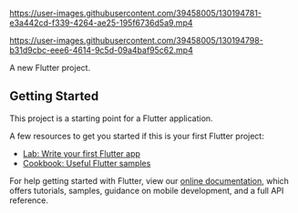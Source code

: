 https://user-images.githubusercontent.com/39458005/130194781-e3a442cd-f339-4264-ae25-195f6736d5a9.mp4



https://user-images.githubusercontent.com/39458005/130194798-b31d9cbc-eee6-4614-9c5d-09a4baf95c62.mp4


A new Flutter project.

## Getting Started

This project is a starting point for a Flutter application.

A few resources to get you started if this is your first Flutter project:

- [Lab: Write your first Flutter app](https://flutter.dev/docs/get-started/codelab)
- [Cookbook: Useful Flutter samples](https://flutter.dev/docs/cookbook)

For help getting started with Flutter, view our
[online documentation](https://flutter.dev/docs), which offers tutorials,
samples, guidance on mobile development, and a full API reference.
